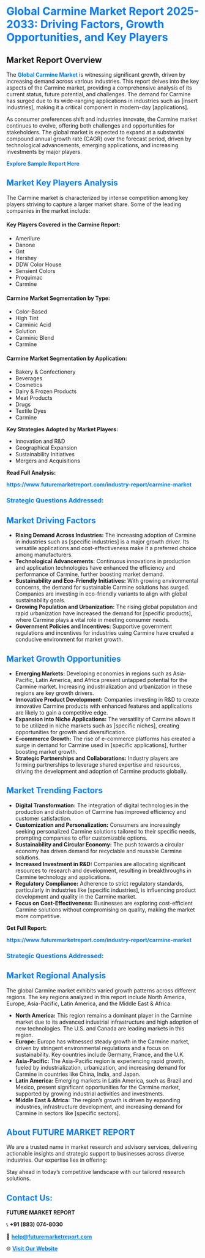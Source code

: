 <h1 style="color: #007BFF;">Global Carmine Market Report 2025-2033: Driving Factors, Growth Opportunities, and Key Players</h1>

<section id="overview">
<h2>Market Report Overview</h2>
<p>The <a href="https://www.futuremarketreport.com/industry-report/carmine-market" style="color: #007BFF; text-decoration: none;"><strong>Global Carmine Market</strong></a> is witnessing significant growth, driven by increasing demand across various industries. This report delves into the key aspects of the Carmine market, providing a comprehensive analysis of its current status, future potential, and challenges. The demand for Carmine has surged due to its wide-ranging applications in industries such as [insert industries], making it a critical component in modern-day [applications].</p>
<p>As consumer preferences shift and industries innovate, the Carmine market continues to evolve, offering both challenges and opportunities for stakeholders. The global market is expected to expand at a substantial compound annual growth rate (CAGR) over the forecast period, driven by technological advancements, emerging applications, and increasing investments by major players.</p>
</section>

<section id="overview">
<p><a href="https://www.futuremarketreport.com/request-sample/reportId=97644" style="color: #007BFF; text-decoration: none;"><strong>Explore Sample Report Here</strong></a></p>
</section>

<section id="key-players">
<h2 style="color: #007BFF;">Market Key Players Analysis</h2>
<p>The Carmine market is characterized by intense competition among key players striving to capture a larger market share. Some of the leading companies in the market include:</p>
<h4>Key Players Covered in the Carmine Report:</h4>
<ul><li>Amerilure</li><li>Danone</li><li>Gnt</li><li>Hershey</li><li>DDW Color House</li><li>Sensient Colors</li><li>Proquimac</li><li>Carmine</li></ul>
<h4>Carmine Market Segmentation by Type:</h4>
<ul><li>Color-Based</li><li>High Tint</li><li>Carminic Acid</li><li>Solution</li><li>Carminic Blend</li><li>Carmine</li></ul>

<h4>Carmine Market Segmentation by Application:</h4>
<ul><li>Bakery &amp; Confectionery</li><li>Beverages</li><li>Cosmetics</li><li>Dairy &amp; Frozen Products</li><li>Meat Products</li><li>Drugs</li><li>Textile Dyes</li><li>Carmine</li></ul>
<p><strong>Key Strategies Adopted by Market Players:</strong></p>
<ul>
<li>Innovation and R&D</li>
<li>Geographical Expansion</li>
<li>Sustainability Initiatives</li>
<li>Mergers and Acquisitions</li>
</ul>
</section>

<section>
<p><strong>Read Full Analysis: </strong></p><a href="https://www.futuremarketreport.com/industry-report/carmine-market" style="color: #007BFF; text-decoration: none;"><strong>https://www.futuremarketreport.com/industry-report/carmine-market</strong></a>
<h3 style="color: #007BFF;">Strategic Questions Addressed:</h3>
</section>

<section id="driving-factors">
<h2 style="color: #007BFF;">Market Driving Factors</h2>
<ul>
<li><strong>Rising Demand Across Industries:</strong> The increasing adoption of Carmine in industries such as [specific industries] is a major growth driver. Its versatile applications and cost-effectiveness make it a preferred choice among manufacturers.</li>
<li><strong>Technological Advancements:</strong> Continuous innovations in production and application technologies have enhanced the efficiency and performance of Carmine, further boosting market demand.</li>
<li><strong>Sustainability and Eco-Friendly Initiatives:</strong> With growing environmental concerns, the demand for sustainable Carmine solutions has surged. Companies are investing in eco-friendly variants to align with global sustainability goals.</li>
<li><strong>Growing Population and Urbanization:</strong> The rising global population and rapid urbanization have increased the demand for [specific products], where Carmine plays a vital role in meeting consumer needs.</li>
<li><strong>Government Policies and Incentives:</strong> Supportive government regulations and incentives for industries using Carmine have created a conducive environment for market growth.</li>
</ul>
</section>

<section id="growth-opportunities">
<h2 style="color: #007BFF;">Market Growth Opportunities</h2>
<ul>
<li><strong>Emerging Markets:</strong> Developing economies in regions such as Asia-Pacific, Latin America, and Africa present untapped potential for the Carmine market. Increasing industrialization and urbanization in these regions are key growth drivers.</li>
<li><strong>Innovative Product Development:</strong> Companies investing in R&D to create innovative Carmine products with enhanced features and applications are likely to gain a competitive edge.</li>
<li><strong>Expansion into Niche Applications:</strong> The versatility of Carmine allows it to be utilized in niche markets such as [specific niches], creating opportunities for growth and diversification.</li>
<li><strong>E-commerce Growth:</strong> The rise of e-commerce platforms has created a surge in demand for Carmine used in [specific applications], further boosting market growth.</li>
<li><strong>Strategic Partnerships and Collaborations:</strong> Industry players are forming partnerships to leverage shared expertise and resources, driving the development and adoption of Carmine products globally.</li>
</ul>
</section>

<section id="trending-factors">
<h2 style="color: #007BFF;">Market Trending Factors</h2>
<ul>
<li><strong>Digital Transformation:</strong> The integration of digital technologies in the production and distribution of Carmine has improved efficiency and customer satisfaction.</li>
<li><strong>Customization and Personalization:</strong> Consumers are increasingly seeking personalized Carmine solutions tailored to their specific needs, prompting companies to offer customizable options.</li>
<li><strong>Sustainability and Circular Economy:</strong> The push towards a circular economy has driven demand for recyclable and reusable Carmine solutions.</li>
<li><strong>Increased Investment in R&D:</strong> Companies are allocating significant resources to research and development, resulting in breakthroughs in Carmine technology and applications.</li>
<li><strong>Regulatory Compliance:</strong> Adherence to strict regulatory standards, particularly in industries like [specific industries], is influencing product development and quality in the Carmine market.</li>
<li><strong>Focus on Cost-Effectiveness:</strong> Businesses are exploring cost-efficient Carmine solutions without compromising on quality, making the market more competitive.</li>
</ul>
</section>

<section>
<p><strong>Get Full Report: </strong></p><a href="https://www.futuremarketreport.com/industry-report/carmine-market" style="color: #007BFF; text-decoration: none;"><strong>https://www.futuremarketreport.com/industry-report/carmine-market</strong></a>
<h3 style="color: #007BFF;">Strategic Questions Addressed:</h3>
</section>


<section id="regional-analysis">
<h2 style="color: #007BFF;">Market Regional Analysis</h2>
<p>The global Carmine market exhibits varied growth patterns across different regions. The key regions analyzed in this report include North America, Europe, Asia-Pacific, Latin America, and the Middle East & Africa:</p>
<ul>
<li><strong>North America:</strong> This region remains a dominant player in the Carmine market due to its advanced industrial infrastructure and high adoption of new technologies. The U.S. and Canada are leading markets in this region.</li>
<li><strong>Europe:</strong> Europe has witnessed steady growth in the Carmine market, driven by stringent environmental regulations and a focus on sustainability. Key countries include Germany, France, and the U.K.</li>
<li><strong>Asia-Pacific:</strong> The Asia-Pacific region is experiencing rapid growth, fueled by industrialization, urbanization, and increasing demand for Carmine in countries like China, India, and Japan.</li>
<li><strong>Latin America:</strong> Emerging markets in Latin America, such as Brazil and Mexico, present significant opportunities for the Carmine market, supported by growing industrial activities and investments.</li>
<li><strong>Middle East & Africa:</strong> The region’s growth is driven by expanding industries, infrastructure development, and increasing demand for Carmine in sectors like [specific sectors].</li>
</ul>
</section>

<footer>
<h2 style="color: #007BFF;">About FUTURE MARKET REPORT</h2>
<p>We are a trusted name in market research and advisory services, delivering actionable insights and strategic support to businesses across diverse industries. Our expertise lies in offering:</p>

<p>Stay ahead in today’s competitive landscape with our tailored research solutions.</p>

<h2 style="color: #007BFF;">Contact Us:</h2>
<p><strong>FUTURE MARKET REPORT</strong></p>
<p>📞 <strong>+91 (883) 074-8030</strong></p>
<p>📧 <strong><a href="mailto:help@futuremarketreport.com" style="color: #007BFF;">help@futuremarketreport.com</a></strong></p>
<p>🌐 <strong><a href="https://www.futuremarketreport.com/" style="color: #007BFF;">Visit Our Website</a></strong></p>
</footer>